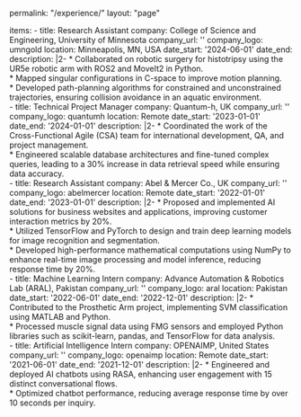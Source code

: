 
permalink: "/experience/"
layout: "page"

items:
    - title: Research Assistant
      company: College of Science and Engineering, University of Minnesota
      company_url: ''
      company_logo: umngold
      location: Minneapolis, MN, USA
      date_start: '2024-06-01'
      date_end: 
      description: |2-
          * Collaborated on robotic surgery for histotripsy using the UR5e robotic arm with ROS2 and MoveIt2 in Python.  
          * Mapped singular configurations in C-space to improve motion planning.  
          * Developed path-planning algorithms for constrained and unconstrained trajectories, ensuring collision avoidance in an aquatic environment.  
    - title: Technical Project Manager
      company: Quantum-h, UK
      company_url: ''
      company_logo: quantumh
      location: Remote
      date_start: '2023-01-01'
      date_end: '2024-01-01'
      description: |2-
          * Coordinated the work of the Cross-Functional Agile (CSA) team for international development, QA, and project management.  
          * Engineered scalable database architectures and fine-tuned complex queries, leading to a 30% increase in data retrieval speed while ensuring data accuracy.  
    - title: Research Assistant
      company: Abel & Mercer Co., UK
      company_url: ''
      company_logo: abelmercer
      location: Remote
      date_start: '2022-01-01'
      date_end: '2023-01-01'
      description: |2-
          * Proposed and implemented AI solutions for business websites and applications, improving customer interaction metrics by 20%.  
          * Utilized TensorFlow and PyTorch to design and train deep learning models for image recognition and segmentation.  
          * Developed high-performance mathematical computations using NumPy to enhance real-time image processing and model inference, reducing response time by 20%.  
    - title: Machine Learning Intern
      company: Advance Automation & Robotics Lab (ARAL), Pakistan
      company_url: ''
      company_logo: aral
      location: Pakistan
      date_start: '2022-06-01'
      date_end: '2022-12-01'
      description: |2-
          * Contributed to the Prosthetic Arm project, implementing SVM classification using MATLAB and Python.  
          * Processed muscle signal data using FMG sensors and employed Python libraries such as scikit-learn, pandas, and TensorFlow for data analysis.  
    - title: Artificial Intelligence Intern
      company: OPENAIMP, United States
      company_url: ''
      company_logo: openaimp
      location: Remote
      date_start: '2021-06-01'
      date_end: '2021-12-01'
      description: |2-
          * Engineered and deployed AI chatbots using RASA, enhancing user engagement with 15 distinct conversational flows.  
          * Optimized chatbot performance, reducing average response time by over 10 seconds per inquiry.  
